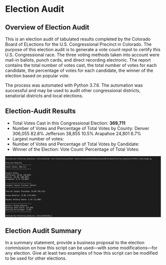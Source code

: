 # Election Audit

## Overview of Election Audit
This is an election audit of tabulated results completed by the Colorado Board of ELections for the U.S. Congressional Precinct in Colorado. The purpose of this election audit is to generate a vote count repot to certify this U.S. Congressional race. The three voting methods taken into account were mail-in ballots, punch cards, and direct recording electronic. The report contains the total number of votes cast, the total number of votes for each candidate, the percentage of votes for each candidate, the winner of the election based on popular vote. 

The process was automated with Python 3.7.6. The automation was successful and may be used to audit other congressional districts, senatorial districts and local elections.

## Election-Audit Results 
- Total Votes Cast in this Congressional Election: **369,711**
- Number of Votes and Percentage of Total Votes by County:
  Denver    306,055   82.8%
  Jefferson 38,855    10.5%
  Arapahoe  24,801    6.7%
- Largest number of votes:
- Number of Votes and Percentage of Total Votes by Candidate:
- Winner of the Election:  Vote Count:  Percentage of Total Votes: 
  
![Screen Shot 2021-04-04 at 3.02.13 PM.png](https://github.com/italiacardenas/Election_Analysis/blob/3f2bd45ef045796f178a022020939c3cda357db3/Resources/Screen%20Shot%202021-04-04%20at%203.02.13%20PM.png)

## Election Audit Summary
In a summary statement, provide a business proposal to the election commission on how this script can be used—with some modifications—for any election. Give at least two examples of how this script can be modified to be used for other elections.
